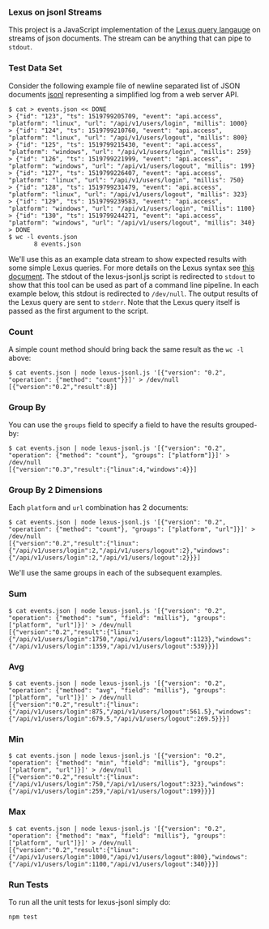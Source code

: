 ### Lexus on jsonl Streams

This project is a JavaScript implementation of the [Lexus query langauge](https://github.com/appcelerator/lexus) on streams of json documents. The stream can be anything that can pipe to `stdout`.

### Test Data Set

Consider the following example file of newline separated list of JSON documents [jsonl](http://jsonlines.org/) representing a simplified log from a web server API.

```
$ cat > events.json << DONE
> {"id": "123", "ts": 1519799205709, "event": "api.access", "platform": "linux", "url": "/api/v1/users/login", "millis": 1000}
> {"id": "124", "ts": 1519799210760, "event": "api.access", "platform": "linux", "url": "/api/v1/users/logout", "millis": 800}
> {"id": "125", "ts": 1519799215430, "event": "api.access", "platform": "windows", "url": "/api/v1/users/login", "millis": 259}
> {"id": "126", "ts": 1519799221999, "event": "api.access", "platform": "windows", "url": "/api/v1/users/logout", "millis": 199}
> {"id": "127", "ts": 1519799226407, "event": "api.access", "platform": "linux", "url": "/api/v1/users/login", "millis": 750}
> {"id": "128", "ts": 1519799231479, "event": "api.access", "platform": "linux", "url": "/api/v1/users/logout", "millis": 323}
> {"id": "129", "ts": 1519799239583, "event": "api.access", "platform": "windows", "url": "/api/v1/users/login", "millis": 1100}
> {"id": "130", "ts": 1519799244271, "event": "api.access", "platform": "windows", "url": "/api/v1/users/logout", "millis": 340}
> DONE
$ wc -l events.json
       8 events.json
```
We'll use this as an example data stream to show expected results with some simple Lexus queries.
For more details on the Lexus syntax see [this document](https://github.com/appcelerator/lexus/blob/master/docs/getting-started.md).
The stdout of the lexus-jsonl.js script is redirected to `stdout` to show that this tool can be used as part of a command line pipeline. In each example below, this stdout is redirected to `/dev/null`.
The output results of the Lexus query are sent to `stderr`.
Note that the Lexus query itself is passed as the first argument to the script.

### Count

A simple count method should bring back the same result as the `wc -l` above:

```
$ cat events.json | node lexus-jsonl.js '[{"version": "0.2", "operation": {"method": "count"}}]' > /dev/null
[{"version":"0.2","result":8}]
```

### Group By

You can use the `groups` field to specify a field to have the results grouped-by:

```
$ cat events.json | node lexus-jsonl.js '[{"version": "0.2", "operation": {"method": "count"}, "groups": ["platform"]}]' > /dev/null
[{"version":"0.3","result":{"linux":4,"windows":4}}]
```

### Group By 2 Dimensions

Each `platform` and `url` combination has 2 documents:

```
$ cat events.json | node lexus-jsonl.js '[{"version": "0.2", "operation": {"method": "count"}, "groups": ["platform", "url"]}]' > /dev/null
[{"version":"0.2","result":{"linux":{"/api/v1/users/login":2,"/api/v1/users/logout":2},"windows":{"/api/v1/users/login":2,"/api/v1/users/logout":2}}}]
```

We'll use the same groups in each of the subsequent examples.

### Sum

```
$ cat events.json | node lexus-jsonl.js '[{"version": "0.2", "operation": {"method": "sum", "field": "millis"}, "groups": ["platform", "url"]}]' > /dev/null
[{"version":"0.2","result":{"linux":{"/api/v1/users/login":1750,"/api/v1/users/logout":1123},"windows":{"/api/v1/users/login":1359,"/api/v1/users/logout":539}}}]
```

### Avg

```
$ cat events.json | node lexus-jsonl.js '[{"version": "0.2", "operation": {"method": "avg", "field": "millis"}, "groups": ["platform", "url"]}]' > /dev/null
[{"version":"0.2","result":{"linux":{"/api/v1/users/login":875,"/api/v1/users/logout":561.5},"windows":{"/api/v1/users/login":679.5,"/api/v1/users/logout":269.5}}}]
```

### Min

```
$ cat events.json | node lexus-jsonl.js '[{"version": "0.2", "operation": {"method": "min", "field": "millis"}, "groups": ["platform", "url"]}]' > /dev/null
[{"version":"0.2","result":{"linux":{"/api/v1/users/login":750,"/api/v1/users/logout":323},"windows":{"/api/v1/users/login":259,"/api/v1/users/logout":199}}}]

```

### Max

```
$ cat events.json | node lexus-jsonl.js '[{"version": "0.2", "operation": {"method": "max", "field": "millis"}, "groups": ["platform", "url"]}]' > /dev/null
[{"version":"0.2","result":{"linux":{"/api/v1/users/login":1000,"/api/v1/users/logout":800},"windows":{"/api/v1/users/login":1100,"/api/v1/users/logout":340}}}]
```

### Run Tests

To run all the unit tests for lexus-jsonl simply do:

```
npm test
```
